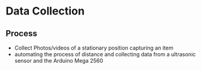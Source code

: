 # Data Collection
## Process
- Collect Photos/videos of a stationary position capturing an item
- automating the process of distance and collecting data from a ultrasonic sensor and the Arduino Mega 2560
